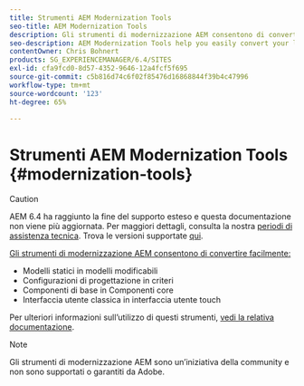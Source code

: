 ```yaml
---
title: Strumenti AEM Modernization Tools
seo-title: AEM Modernization Tools
description: Gli strumenti di modernizzazione AEM consentono di convertire le funzionalità di AEM legacy in tecnologie più recenti
seo-description: AEM Modernization Tools help you easily convert your legacy AEM features to the latest technology
contentOwner: Chris Bohnert
products: SG_EXPERIENCEMANAGER/6.4/SITES
exl-id: cfa9fcd0-8d57-4352-9646-12a4fcf5f695
source-git-commit: c5b816d74c6f02f85476d16868844f39b4c47996
workflow-type: tm+mt
source-wordcount: '123'
ht-degree: 65%

---
```


# Strumenti AEM Modernization Tools {#modernization-tools}

>[!CAUTION]
>
>AEM 6.4 ha raggiunto la fine del supporto esteso e questa documentazione non viene più aggiornata. Per maggiori dettagli, consulta la nostra [periodi di assistenza tecnica](https://helpx.adobe.com/it/support/programs/eol-matrix.html). Trova le versioni supportate [qui](https://experienceleague.adobe.com/docs/).

[Gli strumenti di modernizzazione AEM consentono di convertire facilmente:](http://opensource.adobe.com/aem-modernize-tools/)

* [](page-templates-static.md)Modelli statici in modelli modificabili[](page-templates-editable.md)
* [](page-templates-static.md)Configurazioni di progettazione in criteri[](page-templates-editable.md)
* [](/help/sites-authoring/default-components-foundation.md)Componenti di base in Componenti core[](https://experienceleague.adobe.com/docs/experience-manager-core-components/using/introduction.html?lang=it)
* [](website.md)Interfaccia utente classica in interfaccia utente touch[](touch-ui-concepts.md)

Per ulteriori informazioni sull’utilizzo di questi strumenti, [vedi la relativa documentazione](http://opensource.adobe.com/aem-modernize-tools/).

>[!NOTE]
>
>Gli strumenti di modernizzazione AEM sono un’iniziativa della community e non sono supportati o garantiti da Adobe.
